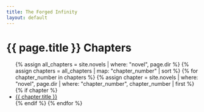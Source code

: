 ```yaml
---
title: The Forged Infinity
layout: default
---
```


<h1>{{ page.title }} Chapters</h1>

<ul>
  {% assign all_chapters = site.novels | where: "novel", page.dir %}
  {% assign chapters = all_chapters | map: "chapter_number" | sort %}
  {% for chapter_number in chapters %}
    {% assign chapter = site.novels | where: "novel", page.dir | where: "chapter_number", chapter_number | first %}
    {% if chapter %}
        <li><a href="{{ chapter.url }}">{{ chapter.title }}</a></li>
    {% endif %}
  {% endfor %}
</ul>